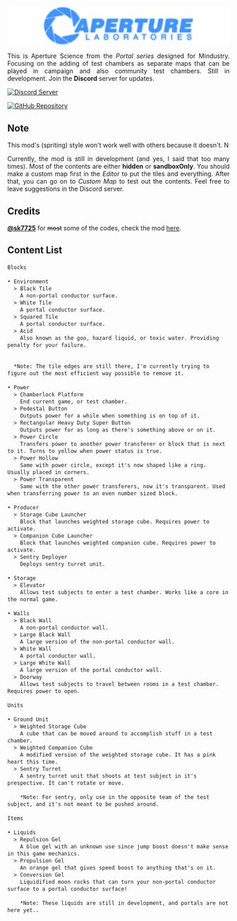 <p align=center> <img alt="Icon" src="https://github.com/Gdeft/aperture-science/blob/master/sprites-override/ui/logo.png"> </p>

<p align=justify>
This is Aperture Science from the <i>Portal series</i> designed for Mindustry. Focusing on the adding of test chambers as separate maps that can be played in campaign and also community test chambers. Still in development. Join the <b>Discord</b> server for updates.
</p>
<p align=left>
<a href="https://discord.gg/RCCVQFW">
   <img alt="Discord Server" src="https://discord.com/assets/9babbea9acbfec5302d832bae6c3c184.svg" width=110 length=140>
</a> 
</p>

<p>   
<a href="https://github.com/Gdeft/aperture-science">
   <img alt="GitHub Repository" src="https://upload.wikimedia.org/wikipedia/commons/thumb/2/24/GitHub_logo_2013_padded.svg/1240px-GitHub_logo_2013_padded.svg.png" width=110 length=140>
</a>
</p>

## Note

<p align=justify>This mod's (spriting) style won't work well with others because it doesn't. N</p>

<p align=justify>Currently, the mod is still in development (and yes, I said that too many times). Most of the contents are either <b>hidden</b> or <b>sandboxOnly</b>. You should make a custom map first in the <i>Editor</i> to put the tiles and everything. After that, you can go on to <i>Custom Map</i> to test out the contents. Feel free to leave suggestions in the Discord server.</p>

## Credits

[**@sk7725**](https://github.com/sk7725) for ~~most~~ some of the codes, check the mod [here](https://github.com/sk7725/Commandblocks).

## Content List

```
Blocks

• Environment
  > Black Tile
    A non-portal conductor surface.
  > White Tile
    A portal conductor surface.
  > Squared Tile
    A portal conductor surface.
  > Acid
    Also known as the goo, hazard liquid, or toxic water. Providing penalty for your failure.
   
  
  *Note: The tile edges are still there, I'm currently trying to figure out the most efficient way possible to remove it.
  
• Power
  > Chamberlock Platform
    End current game, or test chamber.
  > Pedestal Button
    Outputs power for a while when something is on top of it.
  > Rectangular Heavy Duty Super Button
    Outputs power for as long as there's something above or on it.
  > Power Circle
    Transfers power to another power transferer or block that is next to it. Turns to yellow when power status is true.
  > Power Hollow
    Same with power circle, except it's now shaped like a ring. Usually placed in corners.
  > Power Transparent
    Same with the other power transferers, now it's transparent. Used when transferring power to an even number sized block.
  
• Producer
  > Storage Cube Launcher
    Block that launches weighted storage cube. Requires power to activate.
  > Companion Cube Launcher
    Block that launches weighted companion cube. Requires power to activate.
  > Sentry Deployer
    Deploys sentry turret unit.
  
• Storage
  > Elevator
    Allows test subjects to enter a test chamber. Works like a core in the normal game.
  
• Walls
  > Black Wall
    A non-portal conductor wall.
  > Large Black Wall
    A large version of the non-portal conductor wall.
  > White Wall
    A portal conductor wall.
  > Large White Wall
    A large version of the portal conductor wall.
  > Doorway
    Allows test subjects to travel between rooms in a test chamber. Requires power to open.
  
Units

• Ground Unit
  > Weighted Storage Cube
    A cube that can be moved around to accomplish stuff in a test chamber.
  > Weighted Companion Cube
    A modified version of the weighted storage cube. It has a pink heart this time.
  > Sentry Turret
    A sentry turret unit that shoots at test subject in it's prespective. It can't rotate or move. 
    
    *Note: For sentry, only use in the opposite team of the test subject, and it's not meant to be pushed around.
  
Items

• Liquids
  > Repulsion Gel
    A blue gel with an unknown use since jump boost doesn't make sense in this game mechanics.
  > Propulsion Gel
    An orange gel that gives speed boost to anything that's on it.
  > Conversion Gel
    Liquidified moon rocks that can turn your non-portal conductor surface to a portal conductor surface!
    
    *Note: These liquids are still in development, and portals are not here yet..
````









